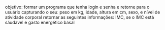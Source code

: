objetivo: formar um programa que tenha login e senha e retorne para o usuário
capturando o seu: peso em kg, idade, altura em cm, sexo, e nível de atividade corporal
retornar as seguintes informações: IMC, se o IMC está sáudavel e gasto energético basal
